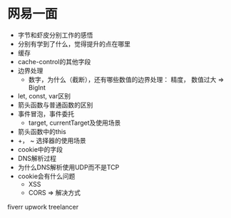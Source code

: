 # 网易一面

- 字节和虾皮分别工作的感悟
- 分别有学到了什么，觉得提升的点在哪里
- 缓存
- cache-control的其他字段
- 边界处理
  - 数字，为什么（截断），还有哪些数值的边界处理： 精度， 数值过大 => BigInt
- let, const, var区别
- 箭头函数与普通函数的区别
- 事件冒泡，事件委托
  - target, currentTarget及使用场景
- 箭头函数中的this
- +， ~ 选择器的使用场景
- cookie中的字段
- DNS解析过程
- 为什么DNS解析使用UDP而不是TCP
- cookie会有什么问题
  - XSS
  - CORS => 解决方式

fiverr
upwork
treelancer